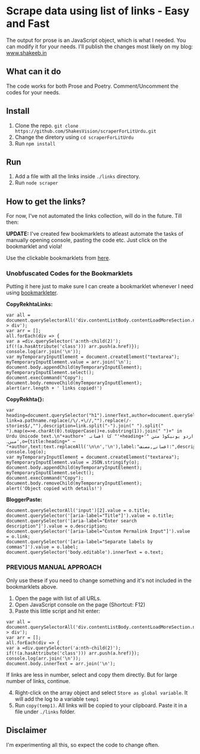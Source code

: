 # Scrape data using list of links - Easy and Fast
The output for prose is an JavaScript object, which is what I needed. You can modify it for your needs. 
I'll publish the changes most likely on my blog: www.shakeeb.in

## What can it do
The code works for both Prose and Poetry. Comment/Uncomment the codes for your needs.

## Install
1. Clone the repo.
`git clone https://github.com/ShakesVision/scraperForLitUrdu.git`
2. Change the diretory using `cd scraperForLitUrdu`
3. Run `npm install`

## Run
1. Add a file with all the links inside `./links` directory.
2. Run `node scraper`

## How to get the links? 
For now, I've not automated the links collection, will do in the future. Till then:

**UPDATE:** I've created few bookmarklets to atleast automate the tasks of manually opening console, pasting the code etc. Just click on the bookmarklet and viola!

Use the clickable bookmarklets from [here](https://www.shakeeb.in/2020/12/rekhta-content-scraper-by-shakeeb-ahmad.html).

### Unobfuscated Codes for the Bookmarklets
Putting it here just to make sure I can create a bookmarklet whenever I need using [bookmarkleter](https://chriszarate.github.io/bookmarkleter/).

**CopyRekhtaLinks:**
```
var all = document.querySelectorAll('div.contentListBody.contentLoadMoreSection.nwPoetListBody > div');
var arr = [];
all.forEach(div => {
var a =div.querySelector('a:nth-child(2)');
if(!(a.hasAttribute('class'))) arr.push(a.href)});
console.log(arr.join('\n'));
var myTemporaryInputElement = document.createElement("textarea");
myTemporaryInputElement.value = arr.join('\n');
document.body.appendChild(myTemporaryInputElement);
myTemporaryInputElement.select();
document.execCommand("Copy");
document.body.removeChild(myTemporaryInputElement);
alert(arr.length + ' links copied!')
```
**CopyRekhta{}:**
```
var heading=document.querySelector("h1").innerText,author=document.querySelector(".authorAddFavorite").innerText,text=document.querySelector(".poemPageContentBody").innerText,a=document.createElement("a");a.href=window.location.href;var link=a.pathname.replace(/\/.+\//,"").replace(/-stories$/,""),description=link.split("-").join(" ").split(" ").map(e=>e.charAt(0).toUpperCase()+e.substring(1)).join(" ")+" in Urdu Unicode text.\n"+author+' کا افسانہ "'+heading+'" اردو یونیکوڈ متن میں۔',o={title:heading+" — "+author,text:text.replaceAll('\n\n','\n'),label:"افسانے,مصنف:",description:description,link:link};
console.log(o);
var myTemporaryInputElement = document.createElement("textarea");
myTemporaryInputElement.value = JSON.stringify(o);
document.body.appendChild(myTemporaryInputElement);
myTemporaryInputElement.select();
document.execCommand("Copy");
document.body.removeChild(myTemporaryInputElement);
alert('Object copied with details!')
```
**BloggerPaste:**
```
document.querySelectorAll('input')[2].value = o.title;
document.querySelector('[aria-label="Title"]').value = o.title;
document.querySelector('[aria-label="Enter search description"]').value = o.description;
document.querySelector('[aria-label="Custom Permalink Input"]').value = o.link;
document.querySelector('[aria-label="Separate labels by commas"]').value = o.label;
document.querySelector('body.editable').innerText = o.text;
```


### PREVIOUS MANUAL APPROACH
Only use these if you need to change something and it's not included in the bookmarklets above.

1. Open the page with list of all URLs.
2. Open JavaScript console on the page (Shortcut: F12)
3. Paste this little script and hit enter:
```
var all = document.querySelectorAll('div.contentListBody.contentLoadMoreSection.nwPoetListBody > div');
var arr = [];
all.forEach(div => {
var a =div.querySelector('a:nth-child(2)');
if(!(a.hasAttribute('class'))) arr.push(a.href)});
console.log(arr.join('\n'));
document.body.innerText = arr.join('\n');
```
If links are less in number, select and copy them directly. But for large number of links, continue.

4. Right-click on the array object and select `Store as global variable`. It will add the log to a variable `temp1`
5. Run `copy(temp1)`. All links will be copied to your clipboard. Paste it in a file under `./links` folder.


## Disclaimer
I'm experimenting all this, so expect the code to change often. 